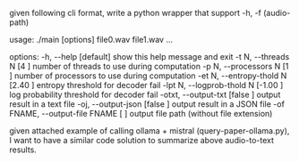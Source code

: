 given following cli format, write a python wrapper that support -h, -f (audio-path) 

usage: ./main [options] file0.wav file1.wav ...

options:
  -h,        --help              [default] show this help message and exit
  -t N,      --threads N         [4      ] number of threads to use during computation
  -p N,      --processors N      [1      ] number of processors to use during computation
  -et N,     --entropy-thold N   [2.40   ] entropy threshold for decoder fail
  -lpt N,    --logprob-thold N   [-1.00  ] log probability threshold for decoder fail
  -otxt,     --output-txt        [false  ] output result in a text file
  -oj,       --output-json       [false  ] output result in a JSON file
  -of FNAME, --output-file FNAME [       ] output file path (without file extension)


given attached example of calling ollama + mistral (query-paper-ollama.py), I want to have a similar code solution to summarize above audio-to-text results. 

